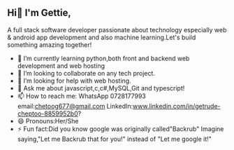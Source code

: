 
## Hi👋 I'm Gettie,
A full stack software developer passionate about technology especially web & android app development and also machine learning.Let's build something amazing together!

- 🌱 I’m currently learning python,both front and backend web development and web hosting
- 👯 I’m looking to collaborate on any tech project.  
- 🤔 I’m looking for help with web hosting. 
- 💬 Ask me about javascript,c,c#,MySQL,Git and typescript!
- 📫 How to reach me: WhatsApp 0728177993 email:chetoog677@gmail.com LinkedIn:www.linkedin.com/in/getrude-cheptoo-8859952b0?
- 😄 Pronouns:Her/She
- ⚡ Fun fact:Did you know google was originally called"Backrub" Imagine saying,"Let me Backrub that for you!" instead of "Let me google it!"

